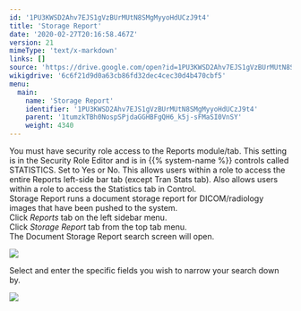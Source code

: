 ```yaml
---
id: '1PU3KWSD2Ahv7EJS1gVzBUrMUtN8SMgMyyoHdUCzJ9t4'
title: 'Storage Report'
date: '2020-02-27T20:16:58.467Z'
version: 21
mimeType: 'text/x-markdown'
links: []
source: 'https://drive.google.com/open?id=1PU3KWSD2Ahv7EJS1gVzBUrMUtN8SMgMyyoHdUCzJ9t4'
wikigdrive: '6c6f21d9d0a63cb86fd32dec4cec30d4b470cbf5'
menu:
  main:
    name: 'Storage Report'
    identifier: '1PU3KWSD2Ahv7EJS1gVzBUrMUtN8SMgMyyoHdUCzJ9t4'
    parent: '1tumzkTBh0NospSPjdaGGHBFgQH6_k5j-sFMaSI0VnSY'
    weight: 4340
---
```

You must have security role access to the Reports module/tab. This setting is in the Security Role Editor and is in {{% system-name %}} controls called STATISTICS. Set to Yes or No. This allows users within a role to access the entire Reports left-side bar tab (except Tran Stats tab). Also allows users within a role to access the Statistics tab in Control.  
Storage Report runs a document storage report for DICOM/radiology images that have been pushed to the system.  
Click *Reports* tab on the left sidebar menu.  
Click *Storage Report* tab from the top tab menu.  
The Document Storage Report search screen will open.
  
![](../storage-report.assets/67c421b93789d341678033f716d24949.png)  

Select and enter the specific fields you wish to narrow your search down by.
  
![](../storage-report.assets/756c0759c5fe2705d560720fe2723cae.png)  

